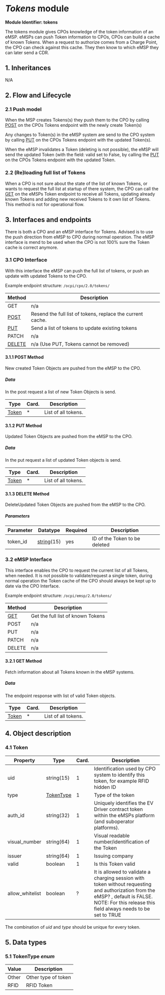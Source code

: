 # _Tokens_ module

**Module Identifier: tokens**

The tokens module gives CPOs knowledge of the token information of an eMSP.
eMSPs can push Token information to CPOs, CPOs can build a cache of known Tokens.
When a request to authorize comes from a Charge Point, the CPO can check against this cache. 
They then know to which eMSP they can later send a CDR. 


## 1. Inheritances

N/A


## 2. Flow and Lifecycle

### 2.1 Push model

When the MSP creates Tokens(s) they push them to the CPO by calling [POST](#311-post-method) on the CPOs
Tokens endpoint with the newly create Token(s)

Any changes to Token(s) in the eMSP system are send to the CPO system by calling [PUT](#312-put-method)
on the CPOs Tokens endpoint with the updated Token(s).

When the eMSP invalidates a Token (deleting is not possible), 
the eMSP will send the updated Token (with the field: valid set to False, by calling the [PUT](#312-put-method)
on the CPOs Tokens endpoint with the updated Token. 


### 2.2 (Re)loading full list of Tokens

When a CPO is not sure about the state of the list of known Tokens, or wants to request the full 
list at startup of there system, the CPO can call the [GET](#321-get-method) on the eMSPs Token endpoint to receive
all Tokens, updating already known Tokens and adding new received Tokens to it own list of Tokens.
This method is not for operational flow.


## 3. Interfaces and endpoints

There is both a CPO and an eMSP interface for Tokens. Advised is to use the push direction from eMSP to CPO during normal operation.
The eMSP interface is mend to be used when the CPO is not 100% sure the Token cache is correct anymore.


### 3.1 CPO Interface

With this interface the eMSP can push the full list of tokens, or push an update with updated Tokens to the CPO.

Example endpoint structure: `/ocpi/cpo/2.0/tokens/`

| Method                       | Description                                                |
|------------------------------|------------------------------------------------------------|
| GET                          | n/a                                                        |
| [POST](#311-post-method)     | Resend the full list of tokens, replace the current cache. |
| [PUT](#312-put-method)       | Send a list of tokens to update existing tokens            |
| PATCH                        | n/a                                                        |
| [DELETE](#313-delete-method) | n/a (Use PUT, Tokens cannot be removed)                    |


#### 3.1.1 __POST__ Method

New created Token Objects are pushed from the eMSP to the CPO. 

##### Data

In the post request a list of new Token Objects is send.

| Type                      | Card. | Description                              |
|---------------------------|-------|------------------------------------------|
| [Token](#41-token-object) | *     | List of all tokens.                      |


#### 3.1.2 __PUT__ Method

Updated Token Objects are pushed from the eMSP to the CPO. 

##### Data

In the put request a list of updated Token objects is send.

| Type                            | Card. | Description                              |
|---------------------------------|-------|------------------------------------------|
| [Token](#41-token-object)       | *     | List of all tokens.                      |


#### 3.1.3 __DELETE__ Method

DeleteUpdated Token Objects are pushed from the eMSP to the CPO. 

##### Parameters

| Parameter  | Datatype                             | Required | Description                               |
|------------|--------------------------------------|----------|-------------------------------------------|
| token_id  | [string](types.md#16-string-type)(15) | yes      | ID of the Token to be deleted             |


### 3.2 eMSP Interface

This interface enables the CPO to request the current list of all Tokens, when needed.
It is not possible to validate/request a single token, during normal operation the Token cache of the CPO should always
be kept up to date via the CPO Interface.

Example endpoint structure: `/ocpi/emsp/2.0/tokens/`

| Method                 | Description                                          |
|------------------------|----------------------------------------------------- |
| [GET](#321-get-method) | Get the full list of known Tokens                    |
| POST                   | n/a                                                  |
| PUT                    | n/a                                                  |
| PATCH                  | n/a                                                  |
| DELETE                 | n/a                                                  |


#### 3.2.1 __GET__ Method

Fetch information about all Tokens known in the eMSP systems.


##### Data

The endpoint response with list of valid Token objects.

| Type                            | Card. | Description                              |
|---------------------------------|-------|------------------------------------------|
| [Token](#41-token-object)       | *     | List of all tokens.                      |



## 4. Object description

### 4.1 Token

| Property        | Type          | Card. | Description                                                                           |
|-----------------|---------------|-------|---------------------------------------------------------------------------------------|
| uid             | string(15)    | 1     | Identification used by CPO system to identify this token, for example RFID hidden ID  |
| type            | [TokenType](#5-1-tokentype) | 1     | Type of the token                                                       |
| auth_id         | string(32)    | 1     | Uniquely identifies the EV Driver contract token within the eMSPs platform (and suboperator platforms).  |
| visual_number   | string(64)    | 1     | Visual readable number/identification of the Token                                    |
| issuer          | string(64)    | 1     | Issuing company                                                                       |
| valid           | boolean       | 1     | Is this Token valid                                                                   |
| allow_whitelist | boolean       | ?     | It is allowed to validate a charging session with token without requesting and authorization from the eMSP? , default is FALSE. NOTE: For this release this field always needs to be set to TRUE |

The combination of _uid_ and _type_ should be unique for every token.


## 5. Data types

### 5.1 TokenType *enum*

| Value        | Description                                          |
| ------------ | ---------------------------------------------------- |
| Other        | Other type of token                                  |
| RFID         | RFID Token                                           |

